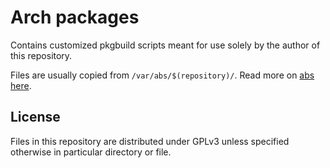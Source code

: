 # Arch packages

Contains customized pkgbuild scripts meant for use solely by the author of this
repository.

Files are usually copied from `/var/abs/$(repository)/`. Read more on [abs
here](https://wiki.archlinux.org/index.php/Arch_Build_System).

## License

Files in this repository are distributed under GPLv3 unless specified otherwise
in particular directory or file.

